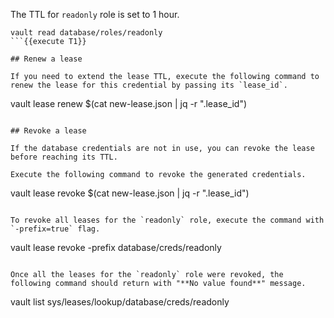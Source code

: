 The TTL for `readonly` role is set to 1 hour.

```
vault read database/roles/readonly
```{{execute T1}}

## Renew a lease

If you need to extend the lease TTL, execute the following command to renew the lease for this credential by passing its `lease_id`.

```
vault lease renew $(cat new-lease.json | jq -r ".lease_id")
```{{execute T1}}

## Revoke a lease

If the database credentials are not in use, you can revoke the lease before reaching its TTL.

Execute the following command to revoke the generated credentials.

```
vault lease revoke $(cat new-lease.json | jq -r ".lease_id")
```{{execute T1}}

To revoke all leases for the `readonly` role, execute the command with `-prefix=true` flag.

```
vault lease revoke -prefix database/creds/readonly
```{{execute T1}}

Once all the leases for the `readonly` role were revoked, the following command should return with "**No value found**" message.

```
vault list sys/leases/lookup/database/creds/readonly
```{{execute T1}}
